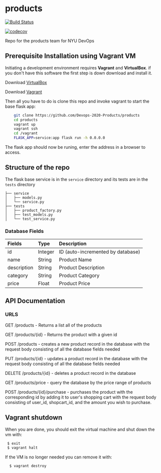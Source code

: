 # products

[![Build Status](https://travis-ci.org/Devops-2020-Products/products.svg?branch=master)](https://travis-ci.org/Devops-2020-Products/products)

[![codecov](https://codecov.io/gh/Devops-2020-Products/products/branch/master/graph/badge.svg?token=JYWRIX2BOC)](undefined)

Repo for the products team for NYU DevOps

## Prerequisite Installation using Vagrant VM

Initiating a development environment requires  **Vagrant** and **VirtualBox**. if you don't have this software the first step is down download and install it.

Download [VirtualBox](https://www.virtualbox.org/)

Download [Vagrant](https://www.vagrantup.com/)

Then all you have to do is clone this repo and invoke vagrant to start the base flask app:

```bash
    git clone https://github.com/Devops-2020-Products/products
    cd products
    vagrant up
    vagrant ssh
    cd /vagrant
    FLASK_APP=service:app flask run -h 0.0.0.0
```

The flask app should now be runing, enter the address in a browser to access.

## Structure of the repo

The flask base service is in the ```service``` directory and its tests are in the  ```tests``` directory 

```
├── service
│   ├── models.py
│   └── service.py
├── tests
│   ├── product_factory.py
│   ├── test_models.py
│   └── test_service.py
```
### Database  Fields
| Fields | Type | Description
| :--- | :--- | :--- |
| id | Integer | ID (auto-incremented by database) 
| name | String | Product Name
| description | String | Product Description
| category | String | Product Category
| price | Float | Product Price

## API Documentation
### URLS

 GET /products - Returns a list all of the products

 GET /products/{id} - Returns the product with a given id

 POST /products - creates a new product record in the database with the request body consisting of all the database fields needed

 PUT /products/{id} - updates a product record in the database with the request body consisting of all the database fields needed

 DELETE /products/{id} - deletes a product record in the database  

 GET /products/price - query the database by the price range of products

 POST /products/{id}/purchase - purchases the product with the corresponding id by adding it to user's shopping cart with the request body consisting of user_id, shopcart_id, and the amount you wish to purchase. 

 
## Vagrant shutdown

When you are done, you should exit the virtual machine and shut down the vm with:

```bash
 $ exit
 $ vagrant halt
```

If the VM is no longer needed you can remove it with:

```bash
  $ vagrant destroy
```





